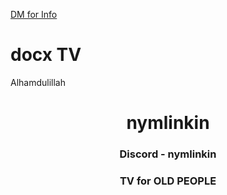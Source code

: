 
<a target="_blank" href="https://t.me/nymlinkin/">DM for Info</a>


# docx TV 
Alhamdulillah 






<h1 align="center">nymlinkin</h1>
<h3 align="center">Discord - nymlinkin</h3>
<h3 align="center">TV for OLD PEOPLE</h3>
